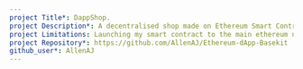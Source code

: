 ```yaml
---
project Title*: DappShop.
project Description*: A decentralised shop made on Ethereum Smart Contract.
project Limitations: Launching my smart contract to the main ethereum network
project Repository*: https://github.com/AllenAJ/Ethereum-dApp-Basekit
github_user*: AllenAJ
---
```

